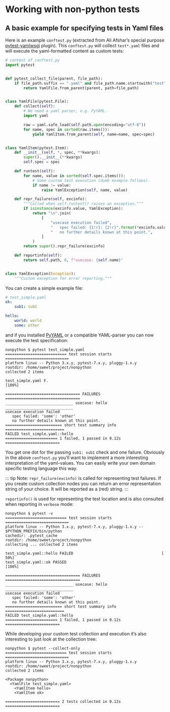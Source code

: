 # Working with non-python tests

## A basic example for specifying tests in Yaml files

Here is an example `conftest.py` (extracted from Ali Afshar’s special purpose [pytest-yamlwsgi](https://pypi.org/project/pytest-yamlwsgi/) plugin). This `conftest.py` will collect `test*.yaml` files and will execute the yaml-formatted content as custom tests:

```python
# content of conftest.py
import pytest


def pytest_collect_file(parent, file_path):
    if file_path.suffix == ".yaml" and file_path.name.startswith("test"):
        return YamlFile.from_parent(parent, path=file_path)


class YamlFile(pytest.File):
    def collect(self):
        # We need a yaml parser, e.g. PyYAML.
        import yaml

        raw = yaml.safe_load(self.path.open(encoding="utf-8"))
        for name, spec in sorted(raw.items()):
            yield YamlItem.from_parent(self, name=name, spec=spec)


class YamlItem(pytest.Item):
    def __init__(self, *, spec, **kwargs):
        super().__init__(**kwargs)
        self.spec = spec

    def runtest(self):
        for name, value in sorted(self.spec.items()):
            # Some custom test execution (dumb example follows).
            if name != value:
                raise YamlException(self, name, value)

    def repr_failure(self, excinfo):
        """Called when self.runtest() raises an exception."""
        if isinstance(excinfo.value, YamlException):
            return "\n".join(
                [
                    "usecase execution failed",
                    "   spec failed: {1!r}: {2!r}".format(*excinfo.value.args),
                    "   no further details known at this point.",
                ]
            )
        return super().repr_failure(excinfo)

    def reportinfo(self):
        return self.path, 0, f"usecase: {self.name}"


class YamlException(Exception):
    """Custom exception for error reporting."""
```

You can create a simple example file:

```yaml
# test_simple.yaml
ok:
    sub1: sub1

hello:
    world: world
    some: other
```

and if you installed [PyYAML](https://pypi.org/project/PyYAML/) or a compatible YAML-parser you can now execute the test specification:

```shell
nonpython $ pytest test_simple.yaml
=========================== test session starts ============================
platform linux -- Python 3.x.y, pytest-7.x.y, pluggy-1.x.y
rootdir: /home/sweet/project/nonpython
collected 2 items

test_simple.yaml F.                                                  [100%]

================================= FAILURES =================================
______________________________ usecase: hello ______________________________
usecase execution failed
   spec failed: 'some': 'other'
   no further details known at this point.
========================= short test summary info ==========================
FAILED test_simple.yaml::hello
======================= 1 failed, 1 passed in 0.12s ========================
```

You get one dot for the passing `sub1: sub1` check and one failure. Obviously in the above `conftest.py` you’ll want to implement a more interesting interpretation of the yaml-values. You can easily write your own domain specific testing language this way.

::: tip Note:
`repr_failure(excinfo)` is called for representing test failures. If you create custom collection nodes you can return an error representation string of your choice. It will be reported as a (red) string.
:::

`reportinfo()` is used for representing the test location and is also consulted when reporting in `verbose` mode:

```shell
nonpython $ pytest -v
=========================== test session starts ============================
platform linux -- Python 3.x.y, pytest-7.x.y, pluggy-1.x.y -- $PYTHON_PREFIX/bin/python
cachedir: .pytest_cache
rootdir: /home/sweet/project/nonpython
collecting ... collected 2 items

test_simple.yaml::hello FAILED                                       [ 50%]
test_simple.yaml::ok PASSED                                          [100%]

================================= FAILURES =================================
______________________________ usecase: hello ______________________________
usecase execution failed
   spec failed: 'some': 'other'
   no further details known at this point.
========================= short test summary info ==========================
FAILED test_simple.yaml::hello
======================= 1 failed, 1 passed in 0.12s ========================
```

While developing your custom test collection and execution it’s also interesting to just look at the collection tree:

```shell
nonpython $ pytest --collect-only
=========================== test session starts ============================
platform linux -- Python 3.x.y, pytest-7.x.y, pluggy-1.x.y
rootdir: /home/sweet/project/nonpython
collected 2 items

<Package nonpython>
  <YamlFile test_simple.yaml>
    <YamlItem hello>
    <YamlItem ok>

======================== 2 tests collected in 0.12s ========================
```
